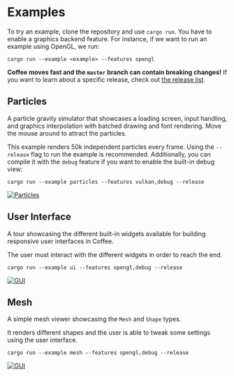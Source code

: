 # Examples

To try an example, clone the repository and use `cargo run`. You have to enable
a graphics backend feature. For instance, if we want to run an example using
OpenGL, we run:

```
cargo run --example <example> --features opengl
```

__Coffee moves fast and the `master` branch can contain breaking changes!__ If
you want to learn about a specific release, check out [the release list].

[the release list]: https://github.com/hecrj/coffee/releases

## Particles

A particle gravity simulator that showcases a loading screen, input handling,
and graphics interpolation with batched drawing and font rendering. Move the
mouse around to attract the particles.

This example renders 50k independent particles every frame. Using the
`--release` flag to run the example is recommended. Additionally, you can
compile it with the `debug` feature if you want to enable the built-in debug
view:

```
cargo run --example particles --features vulkan,debug --release
```

[![Particles][particles]][particles_gfycat]

[particles]: https://github.com/hecrj/coffee/blob/master/images/examples/particles.png?raw=true
[particles_gfycat]: https://gfycat.com/beautifulseparatebeetle


## User Interface

A tour showcasing the different built-in widgets available for building
responsive user interfaces in Coffee.

The user must interact with the different widgets in order to reach the end.

```
cargo run --example ui --features opengl,debug --release
```

[![GUI][gui_gif]][gui_gfycat]

[gui_gif]: https://thumbs.gfycat.com/GloomyWeakHammerheadshark-small.gif
[gui_gfycat]: https://gfycat.com/gloomyweakhammerheadshark


## Mesh

A simple mesh viewer showcasing the `Mesh` and `Shape` types.

It renders different shapes and the user is able to tweak some settings using
the user interface.

```
cargo run --example mesh --features opengl,debug --release
```

[![GUI][mesh_gif]][mesh_gfycat]

[mesh_gif]: https://thumbs.gfycat.com/AcademicGlossyKingfisher-small.gif
[mesh_gfycat]: https://gfycat.com/academicglossykingfisher
